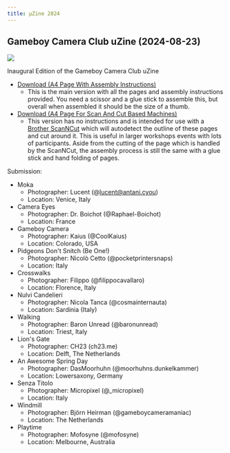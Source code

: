 ```yaml
---
title: μZine 2024
---
```


## Gameboy Camera Club uZine (2024-08-23)

![](/2024-08-23_uZineDithered.png)

Inaugural Edition of the Gameboy Camera Club uZine

* [Download (A4 Page With Assembly Instructions)](/2024-08-23_GameboyCameraClub_uZine.pdf)
    - This is the main version with all the pages and assembly instructions provided. You need a scissor and a glue stick to assemble this, but overall when assembled it should be the size of a thumb.
* [Download (A4 Page For Scan And Cut Based Machines)](/2024-08-23_GameboyCameraClub_uZine_ScanAndCut.pdf)
    - This version has no instructions and is intended for use with a [Brother ScanNCut](https://www.brother.com.au/en/scanncuts/all-scanncuts) which will autodetect the outline of these pages and cut around it. This is useful in larger workshops events with lots of participants. Aside from the cutting of the page which is handled by the ScanNCut, the assembly process is still the same with a glue stick and hand folding of pages.

Submission:

* Moka 
    - Photographer: Lucent (@lucent@antani.cyou) 
    - Location: Venice, Italy
* Camera Eyes
    - Photographer: Dr. Boichot (@Raphael-Boichot)
    - Location: France
* Gameboy Camera
    - Photographer: Kaius (@CoolKaius)
    - Location: Colorado, USA
* Pidgeons Don't Snitch (Be One!)
    - Photographer: Nicolò Cetto (@pocketprintersnaps)
    - Location: Italy
* Crosswalks
    - Photographer: Filippo (@filippocavallaro)
    - Location: Florence, Italy
* Nulvi Candelieri
    - Photographer: Nicola Tanca (@cosmainternauta)
    - Location: Sardinia (Italy)
* Walking
    - Photographer: Baron Unread (@baronunread)
    - Location: Triest, Italy
* Lion's Gate
    - Photographer: CH23 (ch23.me)
    - Location: Delft, The Netherlands
* An Awesome Spring Day
    - Photographer: DasMoorhuhn (@moorhuhns.dunkelkammer)
    - Location: Lowersaxony, Germany
* Senza Titolo
    - Photographer: Micropixel (@_micropixel)
    - Location: Italy
* Windmill
    - Photographer: Björn Heirman (@gameboycameramaniac)
    - Location: The Netherlands
* Playtime
    - Photographer: Mofosyne (@mofosyne)
    - Location: Melbourne, Australia
